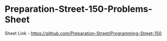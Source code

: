 # Preparation-Street-150-Problems-Sheet
Sheet Link - https://github.com/Preparation-Street/Programming-Street-150
